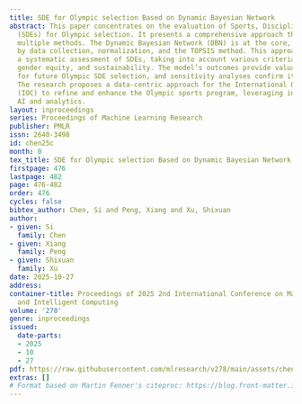 ```yaml
---
title: SDE for Olympic selection Based on Dynamic Bayesian Network
abstract: This paper concentrates on the evaluation of Sports, Disciplines, or Events
  (SDEs) for Olympic selection. It presents a comprehensive approach that integrates
  multiple methods. The Dynamic Bayesian Network (DBN) is at the core, supplemented
  by data collection, normalization, and the TOPSIS method. This approach allows for
  a systematic assessment of SDEs, taking into account various criteria such as popularity,
  gender equity, and sustainability. The model’s outcomes provide valuable predictions
  for future Olympic SDE selection, and sensitivity analyses confirm its stability.
  The research proposes a data-centric approach for the International Olympic Committee
  (IOC) to refine and enhance the Olympic sports program, leveraging insights from
  AI and analytics.
layout: inproceedings
series: Proceedings of Machine Learning Research
publisher: PMLR
issn: 2640-3498
id: chen25c
month: 0
tex_title: SDE for Olympic selection Based on Dynamic Bayesian Network
firstpage: 476
lastpage: 482
page: 476-482
order: 476
cycles: false
bibtex_author: Chen, Si and Peng, Xiang and Xu, Shixuan
author:
- given: Si
  family: Chen
- given: Xiang
  family: Peng
- given: Shixuan
  family: Xu
date: 2025-10-27
address:
container-title: Proceedings of 2025 2nd International Conference on Machine Learning
  and Intelligent Computing
volume: '278'
genre: inproceedings
issued:
  date-parts:
  - 2025
  - 10
  - 27
pdf: https://raw.githubusercontent.com/mlresearch/v278/main/assets/chen25c/chen25c.pdf
extras: []
# Format based on Martin Fenner's citeproc: https://blog.front-matter.io/posts/citeproc-yaml-for-bibliographies/
---
```

